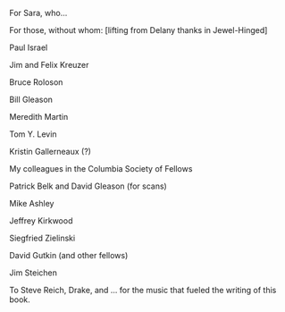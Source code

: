 For Sara, who…

For those, without whom:  [lifting from Delany thanks in Jewel-Hinged]

Paul Israel

Jim and Felix Kreuzer

Bruce Roloson

Bill Gleason

Meredith Martin

Tom Y. Levin

Kristin Gallerneaux (?)

My colleagues in the Columbia Society of Fellows

Patrick Belk and David Gleason (for scans)

Mike Ashley

Jeffrey Kirkwood

Siegfried Zielinski

David Gutkin (and other fellows)

Jim Steichen

To Steve Reich, Drake, and … for the music that fueled the writing of this book.